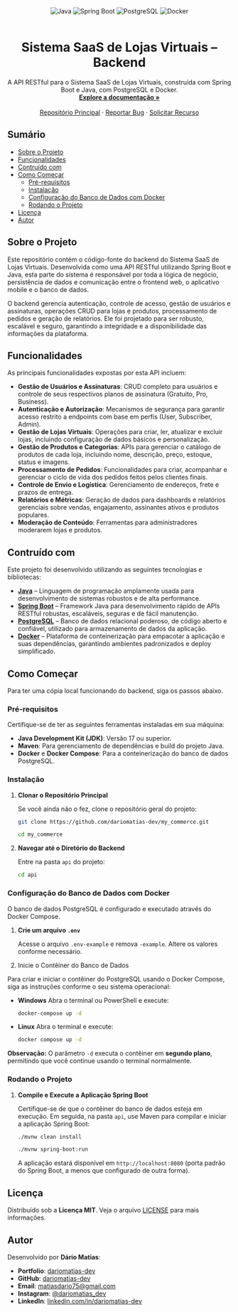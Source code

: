 <div align="center">
<img src="https://img.shields.io/badge/Java-ED8B00?style=for-the-badge&logo=java&logoColor=white" alt="Java">
<img src="https://img.shields.io/badge/Spring_Boot-6DB33F?style=for-the-badge&logo=spring-boot&logoColor=white" alt="Spring Boot">
<img src="https://img.shields.io/badge/PostgreSQL-316192?style=for-the-badge&logo=postgresql&logoColor=white" alt="PostgreSQL">
<img src="https://img.shields.io/badge/Docker-2496ED?style=for-the-badge&logo=docker&logoColor=white" alt="Docker">
</div>
<br>

<h1 align="center">Sistema SaaS de Lojas Virtuais – Backend</h1>

<p align="center">
   A API RESTful para o Sistema SaaS de Lojas Virtuais, construída com Spring Boot e Java, com PostgreSQL e Docker.
  <br>
  <a href="#sobre-o-projeto"><strong>Explore a documentação »</strong></a>
  <br>
  <br>
  <a href="https://github.com/dariomatias-dev/my_commerce">Repositório Principal</a> · 
  <a href="https://github.com/dariomatias-dev/my_commerce/issues">Reportar Bug</a> · 
  <a href="https://github.com/dariomatias-dev/my_commerce/issues">Solicitar Recurso</a>
</p>

## Sumário

- [Sobre o Projeto](#sobre-o-projeto)
- [Funcionalidades](#funcionalidades)
- [Contruído com](#contruído-com)
- [Como Começar](#como-começar)
  - [Pré-requisitos](#pré-requisitos)
  - [Instalação](#instalação)
  - [Configuração do Banco de Dados com Docker](#configuração-do-banco-de-dados-com-docker)
  - [Rodando o Projeto](#rodando-o-projeto)
- [Licença](#licença)
- [Autor](#autor)

## Sobre o Projeto

Este repositório contém o código-fonte do backend do Sistema SaaS de Lojas Virtuais. Desenvolvida como uma API RESTful utilizando Spring Boot e Java, esta parte do sistema é responsável por toda a lógica de negócio, persistência de dados e comunicação entre o frontend web, o aplicativo mobile e o banco de dados.

O backend gerencia autenticação, controle de acesso, gestão de usuários e assinaturas, operações CRUD para lojas e produtos, processamento de pedidos e geração de relatórios. Ele foi projetado para ser robusto, escalável e seguro, garantindo a integridade e a disponibilidade das informações da plataforma.

## Funcionalidades

As principais funcionalidades expostas por esta API incluem:

- **Gestão de Usuários e Assinaturas**: CRUD completo para usuários e controle de seus respectivos planos de assinatura (Gratuito, Pro, Business).
- **Autenticação e Autorização**: Mecanismos de segurança para garantir acesso restrito a endpoints com base em perfis (User, Subscriber, Admin).
- **Gestão de Lojas Virtuais**: Operações para criar, ler, atualizar e excluir lojas, incluindo configuração de dados básicos e personalização.
- **Gestão de Produtos e Categorias**: APIs para gerenciar o catálogo de produtos de cada loja, incluindo nome, descrição, preço, estoque, status e imagens.
- **Processamento de Pedidos**: Funcionalidades para criar, acompanhar e gerenciar o ciclo de vida dos pedidos feitos pelos clientes finais.
- **Controle de Envio e Logística**: Gerenciamento de endereços, frete e prazos de entrega.
- **Relatórios e Métricas**: Geração de dados para dashboards e relatórios gerenciais sobre vendas, engajamento, assinantes ativos e produtos populares.
- **Moderação de Conteúdo**: Ferramentas para administradores moderarem lojas e produtos.

## Contruído com

Este projeto foi desenvolvido utilizando as seguintes tecnologias e bibliotecas:

- **[Java](https://www.java.com/)** – Linguagem de programação amplamente usada para desenvolvimento de sistemas robustos e de alta performance.
- **[Spring Boot](https://spring.io/projects/spring-boot/)** – Framework Java para desenvolvimento rápido de APIs RESTful robustas, escaláveis, seguras e de fácil manutenção.
- **[PostgreSQL](https://www.postgresql.org/)** – Banco de dados relacional poderoso, de código aberto e confiável, utilizado para armazenamento de dados da aplicação.
- **[Docker](https://www.docker.com/)** – Plataforma de conteinerização para empacotar a aplicação e suas dependências, garantindo ambientes padronizados e deploy simplificado.

## Como Começar

Para ter uma cópia local funcionando do backend, siga os passos abaixo.

### Pré-requisitos

Certifique-se de ter as seguintes ferramentas instaladas em sua máquina:

- **Java Development Kit (JDK)**: Versão 17 ou superior.
- **Maven**: Para gerenciamento de dependências e build do projeto Java.
- **Docker** e **Docker Compose**: Para a conteinerização do banco de dados PostgreSQL.

### Instalação

1. **Clonar o Repositório Principal**

   Se você ainda não o fez, clone o repositório geral do projeto:

   ```bash
   git clone https://github.com/dariomatias-dev/my_commerce.git

   cd my_commerce
   ```

2. **Navegar até o Diretório do Backend**

   Entre na pasta `api` do projeto:

   ```bash
   cd api
   ```

### Configuração do Banco de Dados com Docker

O banco de dados PostgreSQL é configurado e executado através do Docker Compose.

1. **Crie um arquivo `.env`**

   Acesse o arquivo `.env-example` e remova `-example`.
   Altere os valores conforme necessário.

2. Inicie o Contêiner do Banco de Dados

Para criar e iniciar o contêiner do PostgreSQL usando o Docker Compose, siga as instruções conforme o seu sistema operacional:

- **Windows**
  Abra o terminal ou PowerShell e execute:

  ```bash
  docker-compose up -d
  ```

- **Linux**
  Abra o terminal e execute:

  ```bash
  docker compose up -d
  ```

**Observação:** O parâmetro `-d` executa o contêiner em **segundo plano**, permitindo que você continue usando o terminal normalmente.

### Rodando o Projeto

1. **Compile e Execute a Aplicação Spring Boot**

   Certifique-se de que o contêiner do banco de dados esteja em execução. Em seguida, na pasta `api`, use Maven para compilar e iniciar a aplicação Spring Boot:

   ```bash
   ./mvnw clean install

   ./mvnw spring-boot:run
   ```

   A aplicação estará disponível em `http://localhost:8080` (porta padrão do Spring Boot, a menos que configurado de outra forma).

## Licença

Distribuído sob a **Licença MIT**. Veja o arquivo [LICENSE](../LICENSE) para mais informações.

## Autor

Desenvolvido por **Dário Matias**:

- **Portfolio**: [dariomatias-dev](https://dariomatias-dev.com)
- **GitHub**: [dariomatias-dev](https://github.com/dariomatias-dev)
- **Email**: [matiasdario75@gmail.com](mailto:matiasdario75@gmail.com)
- **Instagram**: [@dariomatias_dev](https://instagram.com/dariomatias_dev)
- **LinkedIn**: [linkedin.com/in/dariomatias-dev](https://linkedin.com/in/dariomatias-dev)
